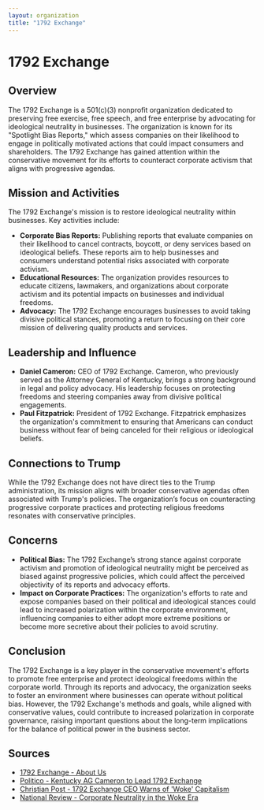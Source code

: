 ```yaml
---
layout: organization
title: "1792 Exchange"
---
```


# 1792 Exchange

## Overview
The 1792 Exchange is a 501(c)(3) nonprofit organization dedicated to preserving free exercise, free speech, and free enterprise by advocating for ideological neutrality in businesses. The organization is known for its "Spotlight Bias Reports," which assess companies on their likelihood to engage in politically motivated actions that could impact consumers and shareholders. The 1792 Exchange has gained attention within the conservative movement for its efforts to counteract corporate activism that aligns with progressive agendas.

## Mission and Activities
The 1792 Exchange's mission is to restore ideological neutrality within businesses. Key activities include:
- **Corporate Bias Reports:** Publishing reports that evaluate companies on their likelihood to cancel contracts, boycott, or deny services based on ideological beliefs. These reports aim to help businesses and consumers understand potential risks associated with corporate activism.
- **Educational Resources:** The organization provides resources to educate citizens, lawmakers, and organizations about corporate activism and its potential impacts on businesses and individual freedoms.
- **Advocacy:** The 1792 Exchange encourages businesses to avoid taking divisive political stances, promoting a return to focusing on their core mission of delivering quality products and services.

## Leadership and Influence
- **Daniel Cameron:** CEO of 1792 Exchange. Cameron, who previously served as the Attorney General of Kentucky, brings a strong background in legal and policy advocacy. His leadership focuses on protecting freedoms and steering companies away from divisive political engagements.
- **Paul Fitzpatrick:** President of 1792 Exchange. Fitzpatrick emphasizes the organization's commitment to ensuring that Americans can conduct business without fear of being canceled for their religious or ideological beliefs.

## Connections to Trump
While the 1792 Exchange does not have direct ties to the Trump administration, its mission aligns with broader conservative agendas often associated with Trump's policies. The organization’s focus on counteracting progressive corporate practices and protecting religious freedoms resonates with conservative principles.

## Concerns
- **Political Bias:** The 1792 Exchange’s strong stance against corporate activism and promotion of ideological neutrality might be perceived as biased against progressive policies, which could affect the perceived objectivity of its reports and advocacy efforts.
- **Impact on Corporate Practices:** The organization's efforts to rate and expose companies based on their political and ideological stances could lead to increased polarization within the corporate environment, influencing companies to either adopt more extreme positions or become more secretive about their policies to avoid scrutiny.

## Conclusion
The 1792 Exchange is a key player in the conservative movement's efforts to promote free enterprise and protect ideological freedoms within the corporate world. Through its reports and advocacy, the organization seeks to foster an environment where businesses can operate without political bias. However, the 1792 Exchange's methods and goals, while aligned with conservative values, could contribute to increased polarization in corporate governance, raising important questions about the long-term implications for the balance of political power in the business sector.

## Sources
- [1792 Exchange - About Us](https://1792exchange.com/about)
- [Politico - Kentucky AG Cameron to Lead 1792 Exchange](https://www.politico.com/news/2024/01/03/kentucky-ag-cameron-to-lead-1792-exchange-00075980)
- [Christian Post - 1792 Exchange CEO Warns of 'Woke' Capitalism](https://www.christianpost.com/news/1792-exchange-ceo-warns-of-woke-capitalism.html)
- [National Review - Corporate Neutrality in the Woke Era](https://www.nationalreview.com/2023/01/corporate-neutrality-in-the-woke-era)
